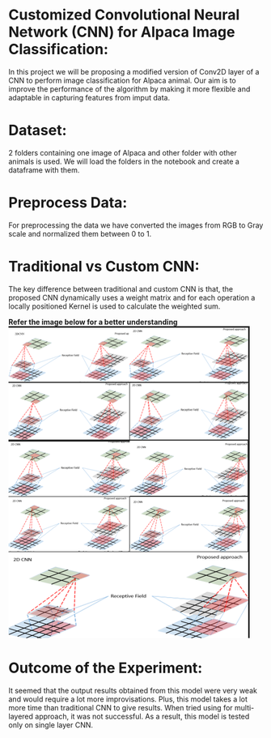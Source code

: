 # Customized Convolutional Neural Network (CNN) for Alpaca Image Classification:
In this project we will be proposing a modified version of Conv2D layer of a CNN to perform image classification for Alpaca animal. Our aim is to improve the performance of the algorithm by making it more flexible and adaptable in capturing features from imput data.

# Dataset:
2 folders containing one image of Alpaca and other folder with other animals is used. We will load the folders in the notebook and create a dataframe with them. 

# Preprocess Data:
For preprocessing the data we have converted the images from RGB to Gray scale and normalized them between 0 to 1. 

# Traditional vs Custom CNN:
The key difference between traditional and custom CNN is that, the proposed CNN dynamically uses a weight matrix and for each operation a locally positioned Kernel is used to calculate the weighted sum. 

**Refer the image below for a better understanding**
![alt text](https://github.com/AnaghaVinayakKamat/Custom-CNN-Image-Classification/blob/8c894c832376b490b36ee6ec228868fb13894c35/img/working.png)

# Outcome of the Experiment:
It seemed that the output results obtained from this model were very weak and would require a lot more improvisations. Plus, this model takes a lot more time than traditional CNN to give results. When tried using for multi-layered approach, it was not successful. As a result, this model is tested only on single layer CNN.

